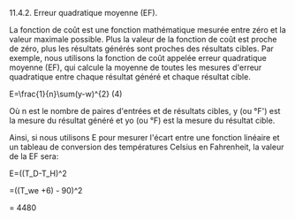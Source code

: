 11.4.2. Erreur quadratique moyenne (EF).  

La fonction de coût est une fonction mathématique mesurée entre zéro et la valeur maximale possible. Plus la valeur de la fonction de coût est proche de zéro, plus les résultats générés sont proches des résultats cibles. Par exemple, nous utilisons la fonction de coût appelée erreur quadratique moyenne (EF), qui calcule la moyenne de toutes les mesures d'erreur quadratique entre chaque résultat généré et chaque résultat cible.  

E=\frac{1}{n}\sum(y-w)^{2}  (4)  

Où n est le nombre de paires d'entrées et de résultats cibles, y (ou °F') est la mesure du résultat généré et yo (ou °F) est la mesure du résultat cible.  

Ainsi, si nous utilisons E pour mesurer l'écart entre une fonction linéaire et un tableau de conversion des températures Celsius en Fahrenheit, la valeur de la EF sera:  

E=((T_D-T_H)^2

=((T_we +6) - 90)^2

= 4480  

